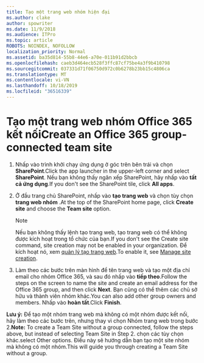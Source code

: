 ```yaml
---
title: Tạo một trang web nhóm hiện đại
ms.author: clake
author: spowriter
ms.date: 11/9/2018
ms.audience: ITPro
ms.topic: article
ROBOTS: NOINDEX, NOFOLLOW
localization_priority: Normal
ms.assetid: ba35d814-55b8-44e6-a70e-011b91d2bbcb
ms.openlocfilehash: caeb3d464ecb528f3ffc87cf75be4a3f9b410798
ms.sourcegitcommit: 037331d71f06750d972c0b6278b23bb15c4806ca
ms.translationtype: MT
ms.contentlocale: vi-VN
ms.lasthandoff: 10/18/2019
ms.locfileid: "36516339"
---
```

# <a name="create-an-office-365-group-connected-team-site"></a><span data-ttu-id="89053-102">Tạo một trang web nhóm Office 365 kết nối</span><span class="sxs-lookup"><span data-stu-id="89053-102">Create an Office 365 group-connected team site</span></span>

1. <span data-ttu-id="89053-103">Nhấp vào trình khởi chạy ứng dụng ở góc trên bên trái và chọn **SharePoint**.</span><span class="sxs-lookup"><span data-stu-id="89053-103">Click the app launcher in the upper-left corner and select **SharePoint**.</span></span> <span data-ttu-id="89053-104">Nếu bạn không thấy ngăn xếp SharePoint, hãy nhấp vào **tất cả ứng dụng**.</span><span class="sxs-lookup"><span data-stu-id="89053-104">If you don't see the SharePoint tile, click **All apps**.</span></span>
    
2. <span data-ttu-id="89053-105">Ở đầu trang chủ SharePoint, nhấp vào **tạo trang web** và chọn tùy chọn **trang web nhóm** .</span><span class="sxs-lookup"><span data-stu-id="89053-105">At the top of the SharePoint home page, click **Create site** and choose the **Team site** option.</span></span> 
    
    > [!NOTE]
    > <span data-ttu-id="89053-106">Nếu bạn không thấy lệnh tạo trang web, tạo trang web có thể không được kích hoạt trong tổ chức của bạn.</span><span class="sxs-lookup"><span data-stu-id="89053-106">If you don't see the Create site command, site creation may not be enabled in your organization.</span></span> <span data-ttu-id="89053-107">Để kích hoạt nó, xem [quản lý tạo trang web](https://go.microsoft.com/fwlink/?linkid=2009644).</span><span class="sxs-lookup"><span data-stu-id="89053-107">To enable it, see [Manage site creation](https://go.microsoft.com/fwlink/?linkid=2009644).</span></span> 
  
3. <span data-ttu-id="89053-108">Làm theo các bước trên màn hình để tên trang web và tạo một địa chỉ email cho nhóm Office 365, và sau đó nhấp vào **tiếp theo**.</span><span class="sxs-lookup"><span data-stu-id="89053-108">Follow the steps on the screen to name the site and create an email address for the Office 365 group, and then click **Next**.</span></span> <span data-ttu-id="89053-109">Bạn cũng có thể thêm các chủ sở hữu và thành viên nhóm khác.</span><span class="sxs-lookup"><span data-stu-id="89053-109">You can also add other group owners and members.</span></span> <span data-ttu-id="89053-110">Nhấp vào **hoàn tất**.</span><span class="sxs-lookup"><span data-stu-id="89053-110">Click **Finish**.</span></span>
  
 <span data-ttu-id="89053-111">**Lưu ý:** Để tạo một nhóm trang web mà không có một nhóm được kết nối, hãy làm theo các bước trên, nhưng thay vì chọn Nhóm trang web trong bước 2.</span><span class="sxs-lookup"><span data-stu-id="89053-111">**Note:** To create a Team Site without a group connected, follow the steps above, but instead of selecting Team Site in Step 2.</span></span> <span data-ttu-id="89053-112">chọn các tùy chọn khác.</span><span class="sxs-lookup"><span data-stu-id="89053-112">select Other options.</span></span> <span data-ttu-id="89053-113">Điều này sẽ hướng dẫn bạn tạo một site nhóm mà không có một nhóm.</span><span class="sxs-lookup"><span data-stu-id="89053-113">This will guide you through creating a Team Site without a group.</span></span> 
    

